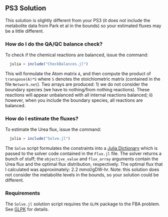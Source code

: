 ## PS3 Solution
This solution is slightly different from your PS3 (it does not include the metabolite data from Park et al in the bounds) so your estimated fluxes may be a little different.

### How do I do the QA/QC balance check?
To check if the chemical reactions are balanced, issue the command:

  ```jl
    julia > include("CheckBalances.jl")
  ```
This will formulate the Atom matrix ``A``, and then compute the product of ``transpose(A)*S`` where ``S`` denotes the stoichiometric matrix (contained in the file ``Network.net``). Two arrays are produced: 1) we do not consider the boundary species (we have to nothing/from nothing reactions). These reactions will appear unbalanced with all internal reactions balanced; ii) however, when you include the boundary species, all reactions are balanced.

### How do I estimate the fluxes?
To estimate the Urea flux, issue the command:

  ```jl
    julia > include("Solve.jl")
  ```
The ``Solve`` script formulates the constraints into a [Julia Dictionary](https://docs.julialang.org/en/v1/base/collections/#Dictionaries-1) which is passed to the solver code contained in the ``Flux.jl`` file.
The solver returns a bunch of stuff; the ``objective_value`` and ``flux_array`` arguments contain the Urea flux and
the optimal flux distribution, respectively. The optimal flux that I calculated was approximately: 2.2 mmol/gDW-hr.
Note: this solution does not consider the metabolite levels in the bounds, so your solution could be different.   

### Requirements
The ``Solve.jl`` solution script requires the ``GLPK`` package to the FBA problem. See [GLPK](https://github.com/JuliaOpt/GLPK.jl) for details.
